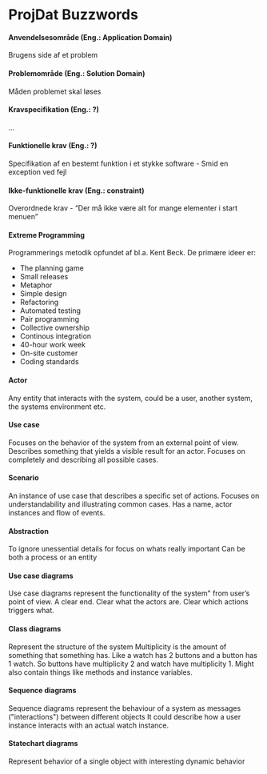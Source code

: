 ProjDat Buzzwords
=================

#### Anvendelsesområde (Eng.: Application Domain)
Brugens side af et problem

#### Problemområde (Eng.: Solution Domain)
Måden problemet skal løses

#### Kravspecifikation (Eng.: ?)
...

#### Funktionelle krav (Eng.: ?)
Specifikation af en bestemt funktion i et stykke software - Smid en exception ved fejl

#### Ikke-funktionelle krav (Eng.: constraint)
Overordnede krav - “Der må ikke være alt for mange elementer i start menuen”

#### Extreme Programming
Programmerings metodik opfundet af bl.a. Kent Beck. De primære ideer er:

- The planning game
- Small releases
- Metaphor
- Simple design
- Refactoring
- Automated testing
- Pair programming
- Collective ownership
- Continous integration
- 40-hour work week
- On-site customer
- Coding standards

#### Actor
Any entity that interacts with the system, could be a user, another system,
the systems environment etc.

#### Use case
Focuses on the behavior of the system from an external point of view.
Describes something that yields a visible result for an actor.
Focuses on completely and describing all possible cases.

#### Scenario
An instance of use case that describes a specific set of actions.
Focuses on understandability and illustrating common cases.
Has a name, actor instances and flow of events.

#### Abstraction
To ignore unessential details for focus on whats really important
Can be both a process or an entity

#### Use case diagrams
Use case diagrams represent the functionality of the system" from user’s point of view.
A clear end.
Clear what the actors are.
Clear which actions triggers what.

#### Class diagrams
Represent the structure of the system
Multiplicity is the amount of something that something has.
Like a watch has 2 buttons and a button has 1 watch. So buttons have multiplicity 2 and watch have multiplicity 1.
Might also contain things like methods and instance variables.

#### Sequence diagrams
Sequence diagrams represent the behaviour of a system as messages ("interactions") between different objects
It could describe how a user instance interacts with an actual watch instance.

#### Statechart diagrams
Represent behavior of a single object with interesting dynamic behavior
